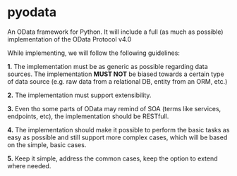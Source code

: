 pyodata
=======

An OData framework for Python. It will include a full (as much as possible) implementation of the OData Protocol v4.0

While implementing, we will follow the following guidelines:

**1.** The implementation must be as generic as possible regarding data sources. The implementation **MUST NOT** be biased towards a certain type of data source (e.g. raw data from a relational DB, entity from an ORM, etc.)

**2.** The implementation must support extensibility.

**3.** Even tho some parts of OData may remind of SOA (terms like services, endpoints, etc), the implementation should be RESTfull.

**4.** The implementation should make it possible to perform the basic tasks as easy as possible and still support more complex cases, which will be based on the simple, basic cases.

**5.** Keep it simple, address the common cases, keep the option to extend where needed.
